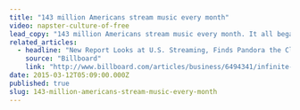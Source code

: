 ```yaml
---
title: "143 million Americans stream music every month"
video: napster-culture-of-free
lead_copy: "143 million Americans stream music every month. It all began with Napster, the grandaddy of the Culture of Free."
related_articles:
  - headline: "New Report Looks at U.S. Streaming, Finds Pandora the Clear Leader"
    source: "Billboard"
    link: "http://www.billboard.com/articles/business/6494341/infinite-dial-us-music-streaming-report"
date: 2015-03-12T05:09:00.000Z
published: true
slug: 143-million-americans-stream-music-every-month
---
```


